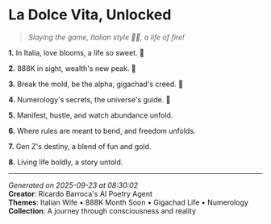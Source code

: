 # La Dolce Vita, Unlocked

> *Slaying the game, Italian style 💍💸, a life of fire!*

**1.** In Italia, love blooms, a life so sweet. 💝


**2.** 888K in sight, wealth's new peak. 🎯


**3.** Break the mold, be the alpha, gigachad's creed. 💪


**4.** Numerology's secrets, the universe's guide. 🔢


**5.** Manifest, hustle, and watch abundance unfold.


**6.** Where rules are meant to bend, and freedom unfolds.


**7.** Gen Z's destiny, a blend of fun and gold.


**8.** Living life boldly, a story untold.



---

*Generated on 2025-09-23 at 08:30:02*  
**Creator**: Ricardo Barroca's AI Poetry Agent  
**Themes**: Italian Wife • 888K Month Soon • Gigachad Life • Numerology  
**Collection**: A journey through consciousness and reality